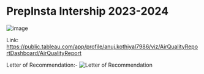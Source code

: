 # PrepInsta Intership 2023-2024

![image](https://github.com/user-attachments/assets/c46ab90d-69ef-4abc-bab0-f10418b9c91d)

Link:
https://public.tableau.com/app/profile/anuj.kothiyal7986/viz/AirQualityReportDashboard/AirQualityReport


Letter of Recommendation:-
![Letter of Recommendation](https://github.com/user-attachments/assets/32e5fe52-96a9-4f14-ac9c-1f49bdb92ba2)
